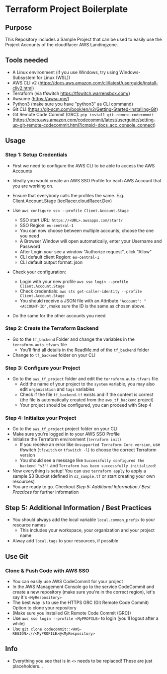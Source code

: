 # Terraform Project Boilerplate

## Purpose

This Repository includes a Sample Project that can be used to easily use the Project Accounts of the cloudRacer AWS Landingzone.

## Tools needed

- A Linux environment (if you use Windows, try using Windows-Subsystem for Linux (WSL))
- AWS CLI v2 (<https://docs.aws.amazon.com/cli/latest/userguide/install-cliv2.html>)
- Terraform (via tfswitch <https://tfswitch.warrensbox.com/>)
- Awsume (<https://awsu.me/>)
- Python3 (make sure you have "python3" as CLI command)
- Git CLI (<https://git-scm.com/book/en/v2/Getting-Started-Installing-Git>)
- Git Remote Code Commit (GRC): `pip install git-remote-codecommit` (<https://docs.aws.amazon.com/codecommit/latest/userguide/setting-up-git-remote-codecommit.html?icmpid=docs_acc_console_connect>)

## Usage

### Step 1: Setup Credentials

- First we need to configure the AWS CLI to be able to access the AWS Accounts
- Ideally you would create an AWS SSO Profile for each AWS Account that you are working on.
- Ensure that everybody calls the profiles the same. E.g. Client.Account.Stage (tecRacer.cloudRacer.Dev)
- Use `aws configure sso --profile Client.Account.Stage`
  - SSO start URL: `https://<URL>.awsapps.com/start/`
  - SSO Region: `eu-central-1`
  - You can now choose between multiple accounts, choose the one you need
  - A Browser Window will open automatically, enter your Username and Password
  - After Login your see a window "Authorize request", click "Allow"
  - CLI default client Region: `eu-central-1`
  - CLI default output format: json
- Check your configuration:
  - Login with your new profile `aws sso login --profile Client.Account.Stage`
  - Check credentials: `aws sts get-caller-identity --profile Client.Account.Stage`
  - You should receive a JSON file with an Attribute `"Account": "<ACCOUNT-ID"`, make sure the ID is the same as chosen above.

- Do the same for the other accounts you need

### Step 2: Create the Terraform Backend

- Go to the `tf_backend` Folder and change the variables in the `terraform.auto.tfvars` file
  - You'll find all details in the ReadMe.md of the `tf_backend` folder
- Change to `tf_backend` folder on your CLI

### Step 3: Configure your Project

- Go to the `aws_tf_project` folder and edit the `terraform.auto.tfvars` file
  - Add the name of your project to the `system` variable, you may also edit `organisation` and `tags` variables
  - Check if the file `tf_backend.tf` exists and if the content is correct (the file is automatically created from the `aws_tf_backend` project)
  - Your project should be configured, you can proceed with Step 4

### Step 4: Initialize your Project

- Go to the `aws_tf_project` project folder on your CLI
- Make sure you're logged in to your AWS SSO Profile
- Initialize the Terraform environment (`terraform init`)
  - If you receive an error like `Unsupported Terraform Core version`, use tfswitch (`tfswitch` or `tfswitch -l`) to choose the correct Terraform version
  - You should see a message like `Successfully configured the backend "s3"!` and `Terraform has been successfully initialized!`
- Now everything is setup! You can use `terraform apply` to apply a sample S3 Bucket (defined in `s3_sample.tf` or start creating your own resources)
- You are ready to go. Checkout *Step 5: Additional Information / Best Practices* for further information

## Step 5: Additional Information / Best Practices

- You should always add the local variable `local.common_prefix` to your resource names
  - This includes your workspace, your organization and your project name
- Alway add `local.tags` to your resources, if possible

## Use Git

### Clone & Push Code with AWS SSO

- You can easily use AWS CodeCommit for your project
- In the AWS Management Console go to the service CodeCommit and create a new repository (make sure you're in the correct region), let's say it's `<MyRespository>`
- The best way is to use the HTTPS GRC (Git Remote Code Commit) Option to clone your repository
- (Make sure you installed Git Remote Code Commit (GRC))
- Use `aws sso login --profile <MyPROFILE>` to login (you'll logout after a while)
- Use `git clone codecommit::<AWS-REGION>://<MyPROFILE>@<MyRespository>`

## Info

- Everything you see that is in `<>` needs to be replaced! These are just placeholders...
